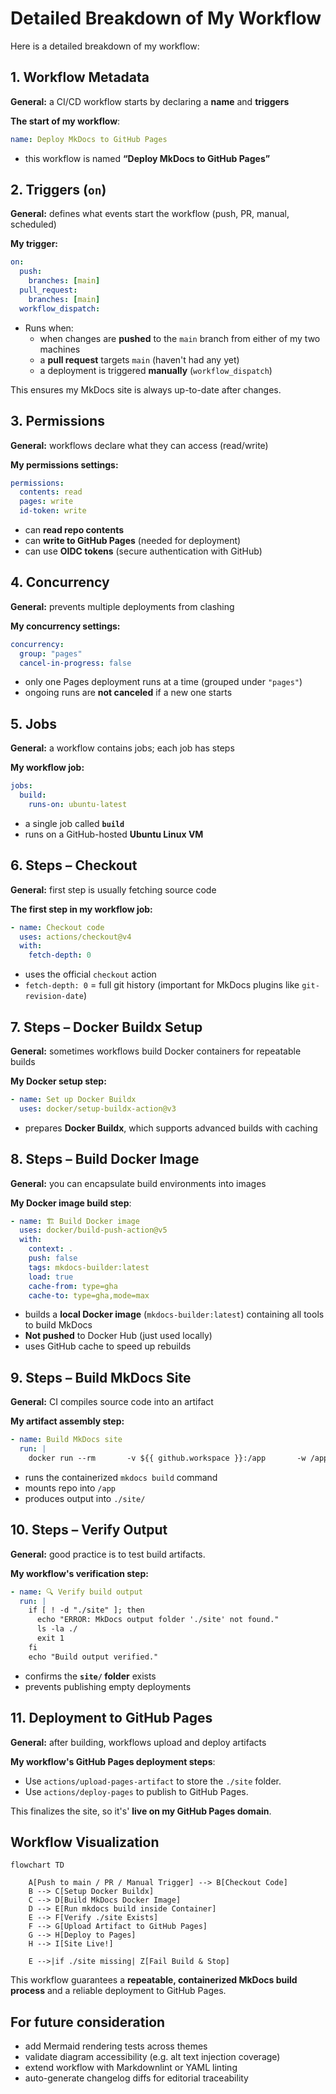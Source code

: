 # Detailed Breakdown of My Workflow

Here is a detailed breakdown of my workflow:

## 1. Workflow Metadata

**General:** a CI/CD workflow starts by declaring a **name** and **triggers**

**The start of my workflow**:

```yaml
name: Deploy MkDocs to GitHub Pages
```

- this workflow is named **“Deploy MkDocs to GitHub Pages”**

## 2. Triggers (`on`)

**General:** defines what events start the workflow (push, PR, manual, scheduled)

**My trigger:**

```yaml
on:
  push:
    branches: [main]
  pull_request:
    branches: [main]
  workflow_dispatch:
```

- Runs when:
    - when changes are **pushed** to the `main` branch from either of my two machines
    - a **pull request** targets `main` (haven't had any yet)
    - a deployment is triggered **manually** (`workflow_dispatch`)

This ensures my MkDocs site is always up-to-date after changes.

## 3. Permissions

**General:** workflows declare what they can access (read/write)

**My permissions settings:**

```yaml
permissions:
  contents: read
  pages: write
  id-token: write
```

- can **read repo contents**
- can **write to GitHub Pages** (needed for deployment)
- can use **OIDC tokens** (secure authentication with GitHub)

## 4. Concurrency

**General:** prevents multiple deployments from clashing

**My concurrency settings:**

```yaml
concurrency:
  group: "pages"
  cancel-in-progress: false
```

- only one Pages deployment runs at a time (grouped under `"pages"`)
- ongoing runs are **not canceled** if a new one starts

## 5. Jobs

**General:** a workflow contains jobs; each job has steps

**My workflow job:**

```yaml
jobs:
  build:
    runs-on: ubuntu-latest
```

- a single job called **`build`**
- runs on a GitHub-hosted **Ubuntu Linux VM**

## 6. Steps – Checkout

**General:** first step is usually fetching source code

**The first step in my workflow job:**

```yaml
- name: Checkout code
  uses: actions/checkout@v4
  with:
    fetch-depth: 0
```

- uses the official `checkout` action
- `fetch-depth: 0` = full git history (important for MkDocs plugins like `git-revision-date`)

## 7. Steps – Docker Buildx Setup

**General:** sometimes workflows build Docker containers for repeatable builds

**My Docker setup step:**

```yaml
- name: Set up Docker Buildx
  uses: docker/setup-buildx-action@v3
```

- prepares **Docker Buildx**, which supports advanced builds with caching

## 8. Steps – Build Docker Image

**General:** you can encapsulate build environments into images

**My Docker image build step**:

```yaml
- name: 🏗️ Build Docker image
  uses: docker/build-push-action@v5
  with:
    context: .
    push: false
    tags: mkdocs-builder:latest
    load: true
    cache-from: type=gha
    cache-to: type=gha,mode=max
```

- builds a **local Docker image** (`mkdocs-builder:latest`) containing all tools to build MkDocs
- **Not pushed** to Docker Hub (just used locally)
- uses GitHub cache to speed up rebuilds

## 9. Steps – Build MkDocs Site

**General:** CI compiles source code into an artifact

**My artifact assembly step:**

```yaml
- name: Build MkDocs site
  run: |
    docker run --rm       -v ${{ github.workspace }}:/app       -w /app       mkdocs-builder:latest       mkdocs build --verbose
```

- runs the containerized `mkdocs build` command
- mounts repo into `/app`
- produces output into `./site/`

## 10. Steps – Verify Output

**General:** good practice is to test build artifacts.

**My workflow's verification step:**

```yaml
- name: 🔍 Verify build output
  run: |
    if [ ! -d "./site" ]; then
      echo "ERROR: MkDocs output folder './site' not found."
      ls -la ./
      exit 1
    fi
    echo "Build output verified."
```

- confirms the **`site/` folder** exists
- prevents publishing empty deployments

## 11. Deployment to GitHub Pages

**General:** after building, workflows upload and deploy artifacts

**My workflow's GitHub Pages deployment steps**:

- Use `actions/upload-pages-artifact` to store the `./site` folder.
- Use `actions/deploy-pages` to publish to GitHub Pages.

This finalizes the site, so it's' **live on my GitHub Pages domain**.

## Workflow Visualization

```mermaid
flowchart TD

    A[Push to main / PR / Manual Trigger] --> B[Checkout Code]
    B --> C[Setup Docker Buildx]
    C --> D[Build MkDocs Docker Image]
    D --> E[Run mkdocs build inside Container]
    E --> F[Verify ./site Exists]
    F --> G[Upload Artifact to GitHub Pages]
    G --> H[Deploy to Pages]
    H --> I[Site Live!]

    E -->|if ./site missing| Z[Fail Build & Stop]
```

This workflow guarantees a **repeatable, containerized MkDocs build process** and a reliable deployment to GitHub Pages.  

## For future consideration

- add Mermaid rendering tests across themes
- validate diagram accessibility (e.g. alt text injection coverage)
- extend workflow with Markdownlint or YAML linting
- auto-generate changelog diffs for editorial traceability
